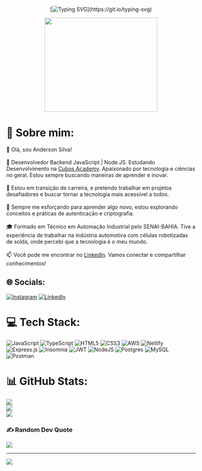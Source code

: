 
<div align="center">
  
[![Typing SVG](https://readme-typing-svg.herokuapp.com/?color=017BBA&size=50&center=true&vCenter=true&width=1000&lines=Bem-vindo(a):%29;Welcome!)](https://git.io/typing-svg)


<img align="center" height="250px" width="300px" src="https://raw.githubusercontent.com/gist/igrootdev/339a7576efb55344afaea86e75e387ff/raw/04d8654c04e279f024533fa10dd29d65ed0d0d7f/photo.svg" />

 </div>

# 💫 Sobre mim:
👋 Olá, sou Anderson Silva!<br><br>🚀 Desenvolvedor Backend JavaScript | Node.JS. Estudando Desenvolvimento na [Cubos Academy](https://cubos.academy/). Apaixonado por tecnologia e ciências no geral. Estou sempre buscando maneiras de aprender e inovar.<br><br>💼 Estou em transição de carreira, e pretendo trabalhar em projetos desafiadores e buscar tornar a tecnologia mais acessível a todos.<br><br>🌱 Sempre me esforçando para aprender algo novo, estou explorando conceitos e práticas de autenticação e criptografia.<br><br>🎓 Formado em Técnico em Automação Industrial pelo SENAI-BAHIA. Tive a experiência de trabalhar na indústria automotiva com células robotizadas de solda, onde percebi que a tecnologia é o meu mundo.<br><br>📫 Você pode me encontrar no [LinkedIn](https://www.linkedin.com/in/anderson-silva2710/). Vamos conectar e compartilhar conhecimentos!<br>


## 🌐 Socials:
[![Instagram](https://img.shields.io/badge/Instagram-%23E4405F.svg?logo=Instagram&logoColor=white)](https://instagram.com/https://www.instagram.com/igrootdev/) [![LinkedIn](https://img.shields.io/badge/LinkedIn-%230077B5.svg?logo=linkedin&logoColor=white)](https://linkedin.com/in/https://www.linkedin.com/in/anderson-silva2710/) 

# 💻 Tech Stack:
![JavaScript](https://img.shields.io/badge/javascript-%23323330.svg?style=for-the-badge&logo=javascript&logoColor=%23F7DF1E) ![TypeScript](https://img.shields.io/badge/typescript-%23007ACC.svg?style=for-the-badge&logo=typescript&logoColor=white) ![HTML5](https://img.shields.io/badge/html5-%23E34F26.svg?style=for-the-badge&logo=html5&logoColor=white) ![CSS3](https://img.shields.io/badge/css3-%231572B6.svg?style=for-the-badge&logo=css3&logoColor=white) ![AWS](https://img.shields.io/badge/AWS-%23FF9900.svg?style=for-the-badge&logo=amazon-aws&logoColor=white) ![Netlify](https://img.shields.io/badge/netlify-%23000000.svg?style=for-the-badge&logo=netlify&logoColor=#00C7B7) ![Express.js](https://img.shields.io/badge/express.js-%23404d59.svg?style=for-the-badge&logo=express&logoColor=%2361DAFB) ![Insomnia](https://img.shields.io/badge/Insomnia-black?style=for-the-badge&logo=insomnia&logoColor=5849BE) ![JWT](https://img.shields.io/badge/JWT-black?style=for-the-badge&logo=JSON%20web%20tokens) ![NodeJS](https://img.shields.io/badge/node.js-6DA55F?style=for-the-badge&logo=node.js&logoColor=white) ![Postgres](https://img.shields.io/badge/postgres-%23316192.svg?style=for-the-badge&logo=postgresql&logoColor=white) ![MySQL](https://img.shields.io/badge/mysql-%2300f.svg?style=for-the-badge&logo=mysql&logoColor=white) ![Postman](https://img.shields.io/badge/Postman-FF6C37?style=for-the-badge&logo=postman&logoColor=white)
# 📊 GitHub Stats:
![](https://github-readme-stats.vercel.app/api?username=igrootdev&theme=tokyonight&hide_border=false&include_all_commits=true&count_private=true)<br/>
![](https://github-readme-streak-stats.herokuapp.com/?user=igrootdev&theme=tokyonight&hide_border=false)<br/>
![](https://github-readme-stats.vercel.app/api/top-langs/?username=igrootdev&theme=tokyonight&hide_border=false&include_all_commits=true&count_private=true&layout=compact)

### ✍️ Random Dev Quote
![](https://quotes-github-readme.vercel.app/api?type=horizontal&theme=radical)

---
[![](https://visitcount.itsvg.in/api?id=igrootdev&icon=0&color=0)](https://visitcount.itsvg.in)

<!-- Proudly created with GPRM ( https://gprm.itsvg.in ) -->
